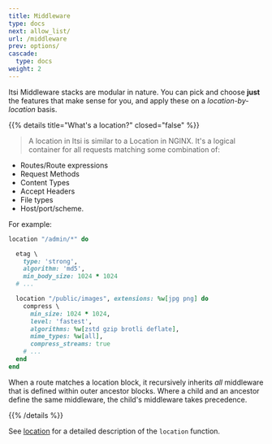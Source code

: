 ```yaml
---
title: Middleware
type: docs
next: allow_list/
url: /middleware
prev: options/
cascade:
  type: docs
weight: 2
---
```


Itsi Middleware stacks are modular in nature.
You can pick and choose **just** the features that make sense for you,
and apply these on a *location-by-location* basis.

{{% details title="What's a location?" closed="false" %}}

> A location in Itsi is similar to a Location in NGINX. It's a logical container for all requests matching some combination of:
* Routes/Route expressions
* Request Methods
* Content Types
* Accept Headers
* File types
* Host/port/scheme.

For example:

```ruby
location "/admin/*" do

  etag \
    type: 'strong',
    algorithm: 'md5',
    min_body_size: 1024 * 1024
  # ...

  location "/public/images", extensions: %w[jpg png] do
    compress \
      min_size: 1024 * 1024,
      level: 'fastest',
      algorithms: %w[zstd gzip brotli deflate],
      mime_types: %w[all],
      compress_streams: true
    # ...
  end
end
```



When a route matches a location block, it recursively inherits *all* middleware that is defined within outer ancestor blocks.
Where a child and an ancestor define the same middleware, the child's middleware takes precedence.

{{% /details %}}

See [location](/middleware/location) for a detailed description of the `location` function.
